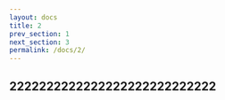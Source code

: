 ```yaml
---
layout: docs
title: 2
prev_section: 1
next_section: 3
permalink: /docs/2/
---
```


## 2222222222222222222222222222



